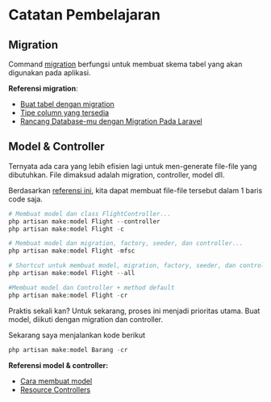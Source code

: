 # Catatan Pembelajaran

## Migration

Command [migration](https://laravel.com/docs/8.x/migrations#creating-tables) berfungsi untuk membuat skema tabel yang akan digunakan pada aplikasi.

**Referensi migration**:
- [Buat tabel dengan migration](https://laravel.com/docs/8.x/migrations#creating-tables)
- [Tipe column yang tersedia](https://laravel.com/docs/8.x/migrations#available-column-types)
- [Rancang Database-mu dengan Migration Pada Laravel](https://medium.com/easyread/rancang-database-mu-dengan-migration-pada-laravel-28d419d0089e)

## Model & Controller

Ternyata ada cara yang lebih efisien lagi untuk men-generate file-file yang dibutuhkan.
File dimaksud adalah migration, controller, model dll.

Berdasarkan [referensi ini](https://laravel.com/docs/8.x/eloquent#generating-model-classes), kita dapat membuat file-file tersebut dalam 1 baris code saja.

```php
# Membuat model dan class FlightController...
php artisan make:model Flight --controller
php artisan make:model Flight -c

# Membuat model dan migration, factory, seeder, dan controller...
php artisan make:model Flight -mfsc

# Shortcut untuk membuat model, migration, factory, seeder, dan controller...
php artisan make:model Flight --all

#Membuat model dan Controller + method default
php artisan make:model Flight -cr
```

Praktis sekali kan?
Untuk sekarang, proses ini menjadi prioritas utama.
Buat model, diikuti dengan migration dan controller.

Sekarang saya menjalankan kode berikut
```php
php artisan make:model Barang -cr
```

**Referensi model & controller:**
- [Cara membuat model](https://laravel.com/docs/8.x/eloquent#generating-model-classes)
- [Resource Controllers](https://laravel.com/docs/8.x/controllers#resource-controllers)
